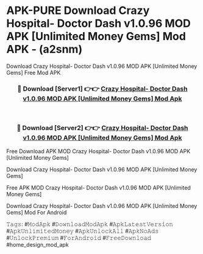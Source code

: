 # APK-PURE Download Crazy Hospital- Doctor Dash v1.0.96 MOD APK [Unlimited Money Gems] Mod APK - (a2snm)
Download Crazy Hospital- Doctor Dash v1.0.96 MOD APK [Unlimited Money Gems] Free Mod APK

<div align="center">
<h3>🔴 Download [Server1] 👉👉 <a href="https://apk-comot.site?title=Crazy_Hospital-_Doctor_Dash_v1.0.96_MOD_APK_[Unlimited_Money_Gems]">Crazy Hospital- Doctor Dash v1.0.96 MOD APK [Unlimited Money Gems] Mod Apk</a></h3><br>

<h3>🔴 Download [Server2] 👉👉 <a href="https://apk-comot.site?title=Crazy_Hospital-_Doctor_Dash_v1.0.96_MOD_APK_[Unlimited_Money_Gems]">Crazy Hospital- Doctor Dash v1.0.96 MOD APK [Unlimited Money Gems] Mod Apk</a></h3>
</div>


Free Download APK MOD Crazy Hospital- Doctor Dash v1.0.96 MOD APK [Unlimited Money Gems]

Download Crazy Hospital- Doctor Dash v1.0.96 MOD APK [Unlimited Money Gems] 

Free APK MOD Crazy Hospital- Doctor Dash v1.0.96 MOD APK [Unlimited Money Gems] 

Download Crazy Hospital- Doctor Dash v1.0.96 MOD APK [Unlimited Money Gems] Mod For Android

𝚃𝚊𝚐𝚜: #𝙼𝚘𝚍𝙰𝚙𝚔 #𝙳𝚘𝚠𝚗𝚕𝚘𝚊𝚍𝙼𝚘𝚍𝙰𝚙𝚔 #𝙰𝚙𝚔𝙻𝚊𝚝𝚎𝚜𝚝𝚅𝚎𝚛𝚜𝚒𝚘𝚗 #𝙰𝚙𝚔𝚄𝚗𝚕𝚒𝚖𝚒𝚝𝚎𝚍𝙼𝚘𝚗𝚎𝚢 #𝙰𝚙𝚔𝚄𝚗𝚕𝚘𝚌𝚔𝙰𝚕𝚕 #𝙰𝚙𝚔𝙽𝚘𝙰𝚍𝚜 #𝚄𝚗𝚕𝚘𝚌𝚔𝙿𝚛𝚎𝚖𝚒𝚞𝚖 #𝙵𝚘𝚛𝙰𝚗𝚍𝚛𝚘𝚒𝚍 #𝙵𝚛𝚎𝚎𝙳𝚘𝚠𝚗𝚕𝚘𝚊𝚍 #home_design_mod_apk